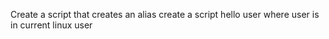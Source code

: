 Create a script that creates an alias
create a script hello user where user is in current linux user
